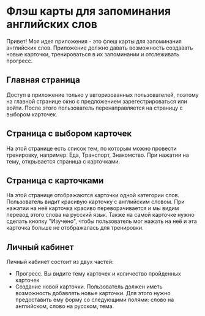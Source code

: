 # Флэш карты для запоминания английских слов

Привет! Моя идея приложения - это флеш карты для запоминания английских слов. Приложение должно давать возможность создавать новые карточки, тренироваться в их запоминании и отслеживать прогресс.

## Главная страница
Доступ в приложение только у авторизованных пользователей, поэтому на главной странице окно с предложением зарегестрироваться или войти. После этого пользователь перенаправляется на страницу с выбором карточек.

## Страница с выбором карточек
На этой странице есть список тем, по которым можно провести тренировку, например: Еда, Транспорт, Знакомство. При нажатии на тему, открывается страница с карточками.

## Страница с карточками
На этой странице отображаются карточки одной категории слов. Пользователь видит красивую карточку с английским словом. При нажатии на неё карточка красиво переворачивается и мы видим перевод этого слова на русский язык. Также на самой карточке нужно сделать кнопку "Изучено", чтобы пользователь мог нажать на неё и эта карточка больше не отображалась для тренировки.

## Личный кабинет
Личный кабинет состоит из двух частей:
- Прогресс. Вы видите тему карточек и количество пройденных карточек 
- Создание новой карточки. Пользователь должен иметь возможность добавлять новые карточки. Для этого нужно предоставить ему форму со следующими полями: слово на английском, слово на русском, тема.
